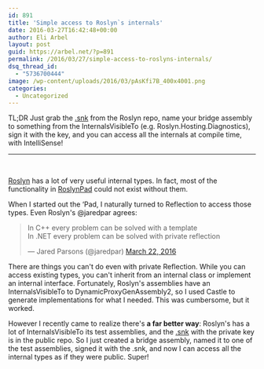 ```yaml
---
id: 891
title: 'Simple access to Roslyn`s internals'
date: 2016-03-27T16:42:48+00:00
author: Eli Arbel
layout: post
guid: https://arbel.net/?p=891
permalink: /2016/03/27/simple-access-to-roslyns-internals/
dsq_thread_id:
  - "5736700444"
image: /wp-content/uploads/2016/03/pAsKfi7B_400x4001.png
categories:
  - Uncategorized
---
```

TL;DR Just grab the [.snk](https://github.com/dotnet/roslyn/blob/master/build/Strong%20Name%20Keys/RoslynInternalKey.Private.snk) from the Roslyn repo, name your bridge assembly to something from the InternalsVisibleTo (e.g. Roslyn.Hosting.Diagnostics), sign it with the key, and you can access all the internals at compile time, with IntelliSense!

* * *

&nbsp;

[Roslyn](https://github.com/dotnet/roslyn) has a lot of very useful internal types. In fact, most of the functionality in [RoslynPad](https://roslynpad.net/) could not exist without them.

When I started out the &#8216;Pad, I naturally turned to Reflection to access those types. Even Roslyn's @jaredpar agrees:

<blockquote class="twitter-tweet" data-lang="en">
  <p dir="ltr" lang="en">
    In C++ every problem can be solved with a template<br /> In .NET every problem can be solved with private reflection
  </p>
  
  <p>
    — Jared Parsons (@jaredpar) <a href="https://twitter.com/jaredpar/status/712323795923513345">March 22, 2016</a>
  </p>
</blockquote>

There are things you can't do even with private Reflection. While you can access existing types, you can't inherit from an internal class or implement an internal interface. Fortunately, Roslyn's assemblies have an InternalsVisibleTo to DynamicProxyGenAssembly2, so I used Castle to generate implementations for what I needed. This was cumbersome, but it worked.

However I recently came to realize there's **a far better way**: Roslyn's has a lot of InternalsVisibleTo its test assemblies, and the [.snk](https://github.com/dotnet/roslyn/blob/master/build/Strong%20Name%20Keys/RoslynInternalKey.Private.snk) with the private key is in the public repo. So I just created a bridge assembly, named it to one of the test assemblies, signed it with the .snk, and now I can access all the internal types as if they were public. Super!
